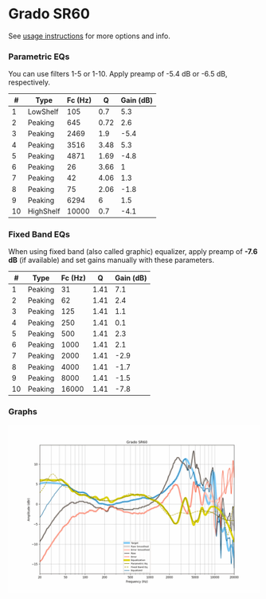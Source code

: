 # Grado SR60
See [usage instructions](https://github.com/jaakkopasanen/AutoEq#usage) for more options and info.

### Parametric EQs
You can use filters 1-5 or 1-10. Apply preamp of -5.4 dB or -6.5 dB, respectively.

|   # | Type      |   Fc (Hz) |    Q |   Gain (dB) |
|-----|-----------|-----------|------|-------------|
|   1 | LowShelf  |       105 | 0.7  |         5.3 |
|   2 | Peaking   |       645 | 0.72 |         2.6 |
|   3 | Peaking   |      2469 | 1.9  |        -5.4 |
|   4 | Peaking   |      3516 | 3.48 |         5.3 |
|   5 | Peaking   |      4871 | 1.69 |        -4.8 |
|   6 | Peaking   |        26 | 3.66 |         1   |
|   7 | Peaking   |        42 | 4.06 |         1.3 |
|   8 | Peaking   |        75 | 2.06 |        -1.8 |
|   9 | Peaking   |      6294 | 6    |         1.5 |
|  10 | HighShelf |     10000 | 0.7  |        -4.1 |

### Fixed Band EQs
When using fixed band (also called graphic) equalizer, apply preamp of **-7.6 dB** (if available) and set gains manually with these parameters.

|   # | Type    |   Fc (Hz) |    Q |   Gain (dB) |
|-----|---------|-----------|------|-------------|
|   1 | Peaking |        31 | 1.41 |         7.1 |
|   2 | Peaking |        62 | 1.41 |         2.4 |
|   3 | Peaking |       125 | 1.41 |         1.1 |
|   4 | Peaking |       250 | 1.41 |         0.1 |
|   5 | Peaking |       500 | 1.41 |         2.3 |
|   6 | Peaking |      1000 | 1.41 |         2.1 |
|   7 | Peaking |      2000 | 1.41 |        -2.9 |
|   8 | Peaking |      4000 | 1.41 |        -1.7 |
|   9 | Peaking |      8000 | 1.41 |        -1.5 |
|  10 | Peaking |     16000 | 1.41 |        -7.8 |

### Graphs
![](./Grado%20SR60.png)
